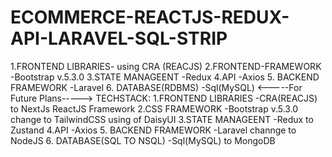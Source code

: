 # ECOMMERCE-REACTJS-REDUX-API-LARAVEL-SQL-STRIP

1.FRONTEND LIBRARIES- using CRA (REACJS)
2.FRONTEND-FRAMEWORK
  -Bootstrap v.5.3.0
3.STATE MANAGEENT 
  -Redux 
4.API
  -Axios
5. BACKEND FRAMEWORK
  -Laravel
6. DATABASE(RDBMS)
  -Sql(MySQL)
<-----For Future Plans----->
TECHSTACK:
1.FRONTEND LIBRARIES
  -CRA(REACJS) to NextJs ReactJS Framework
2.CSS FRAMEWORK 
  -Bootstrap v.5.3.0 change to TailwindCSS using of DaisyUI
3.STATE MANAGEENT
  -Redux to Zustand 
4.API
  -Axios
5. BACKEND FRAMEWORK
  -Laravel channge to NodeJS
6. DATABASE(SQL TO NSQL)
  -Sql(MySQL) to MongoDB
